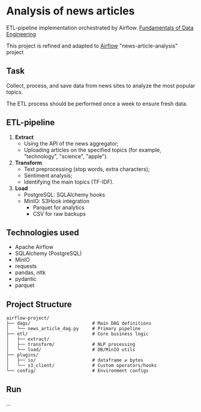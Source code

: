 # Analysis of news articles

ETL-pipeline implementation orchestrated by Airflow. <u>Fundamentals of Data Engineering</u>

This project is refined and adapted to <u>Airflow</u> "news-article-analysis" project

## Task
Collect, process, and save data from news sites to analyze the most popular topics.
 
The ETL process should be performed once a week to ensure fresh data.

## ETL-pipeline

1) **Extract**
    - Using the API of the news aggregator;
    - Uploading articles on the specified topics (for example, "technology", "science", "apple").
2) **Transform**
    - Text preprocessing (stop words, extra characters);
    - Sentiment analysis;
    - Identifying the main topics (TF-IDF).
3) **Load**
    - PostgreSQL: SQLAlchemy hooks
    - MinIO: S3Hook integration
        - Parquet for analytics
        - CSV for raw backups

## Technologies used

- Apache Airflow
- SQLAlchemy (PostgreSQL)
- MinIO
- requests
- pandas, nltk
- pydantic
- parquet

## Project Structure
```
airflow-project/
├── dags/                       # Main DAG definitions
│   └── news_article_dag.py     # Primary pipeline
├── etl/                        # Core business logic
│   ├── extract/
│   ├── transform/              # NLP processing
│   └── load/                   # DB/MinIO utils
├── plugins/
│   ├── io/                     # dataframe ⇄ bytes
│   └── s3_client/              # Custom operators/hooks
└── config/                     # Environment configs
```

## Run
...
